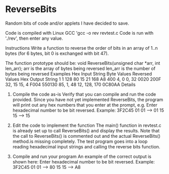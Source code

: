 # ReverseBits
Random bits of code and/or applets I have decided to save.

Code is compiled with Linux GCC 'gcc -o rev revtest.c
Code is run with './rev', then enter any value.

Instructions
Write a function to reverse the order of bits in an array of 1..n bytes (for 6 bytes, bit 0 is exchanged with bit 47). 

The function prototype should be:
		void ReverseBits(unsigned char *arr, int len_arr);
arr is the array of bytes being reversed
len_arr is the number of bytes being reversed
Examples
Hex Input String
Byte Values
Reversed Values
Hex Output String
1
1
128
80
15
21
168
A8
400
4, 0
0, 32
0020
200F
32, 15
15, 4
F004
550130
85, 1, 48
12, 128, 170
0C80AA
Details
1. Compile the code as-is
Verify that you can compile and run the code provided. Since you have not yet implemented ReverseBits, the program will print out any hex numbers that you enter at the prompt, e.g.
Enter hexadecimal number to be bit reversed. Example: 3F2C45
01
01 --> 01
15
15 --> 15

2. Edit the code to implement the function
The main() function in revtest.c is already set up to call ReverseBits() and display the results. Note that the call to ReverseBits() is commented out and the actual ReverseBits() method.is missing completely. The test program goes into a loop reading hexadecimal input strings and calling the reverse bits function.

3. Compile and run your program
An example of the correct output is shown here:
Enter hexadecimal number to be bit reversed. Example: 3F2C45
01
01 --> 80
15
15 --> A8
